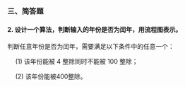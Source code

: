 ### 三、简答题
#### 2. 设计一个算法，判断输入的年份是否为闰年，用流程图表示。
判断任意年份是否为闰年，需要满足以下条件中的任意一个：

&emsp; (1) 该年份能被 4 整除同时不能被 100 整除；

&emsp; (2) 该年份能被400整除。
